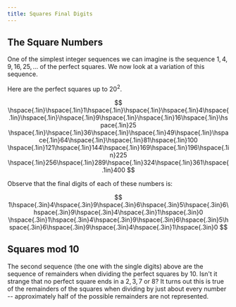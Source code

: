 ```yaml
---
title: Squares Final Digits
---
```


## The Square Numbers

One of the simplest integer sequences we can imagine is the sequence $1, 4, 9,
16, 25, ...$ of the perfect squares.  We now look at a variation of this sequence.

Here are the perfect squares up to $20^2$.

$$
\hspace{.1in}\hspace{.1in}1\hspace{.1in}\hspace{.1in}\hspace{.1in}4\hspace{.1in}\hspace{.1in}\hspace{.1in}9\hspace{.1in}\hspace{.1in}16\hspace{.1in}\hspace{.1in}25
\hspace{.1in}\hspace{.1in}36\hspace{.1in}\hspace{.1in}49\hspace{.1in}\hspace{.1in}64\hspace{.1in}\hspace{.1in}81\hspace{.1in}100
\hspace{.1in}121\hspace{.1in}144\hspace{.1in}169\hspace{.1in}196\hspace{.1in}225
\hspace{.1in}256\hspace{.1in}289\hspace{.1in}324\hspace{.1in}361\hspace{.1in}400
$$

Observe that the final digits of each of these numbers is:

$$
1\hspace{.3in}4\hspace{.3in}9\hspace{.3in}6\hspace{.3in}5\hspace{.3in}6\hspace{.3in}9\hspace{.3in}4\hspace{.3in}1\hspace{.3in}0
\hspace{.3in}1\hspace{.3in}4\hspace{.3in}9\hspace{.3in}6\hspace{.3in}5\hspace{.3in}6\hspace{.3in}9\hspace{.3in}4\hspace{.3in}1\hspace{.3in}0
$$

## Squares mod 10

The second sequence (the one with the single digits) above are the sequence of
remainders when dividing the perfect squares by 10.   Isn't it strange that no
perfect square ends in a $2, 3, 7$ or $8$?  It turns out this is true of the
remainders of the squares when dividing by just about every number --
approximately half of the possible remainders are not represented.
